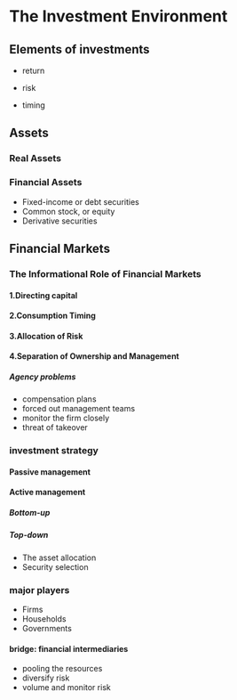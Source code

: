 # **The Investment Environment**

## **Elements of investments**

- return

- risk

- timing
## **Assets**
### Real Assets
### Financial Assets
- Fixed-income or debt securities
- Common stock, or equity
- Derivative securities
## **Financial Markets** 
### **The Informational Role of Financial Markets**

#### 1.**Directing capital**

#### 2.**Consumption Timing**

#### 3.**Allocation of Risk**

#### 4.**Separation of Ownership and Management**

##### **Agency problems**

- compensation plans
- forced out management teams
- monitor the firm closely
- threat of takeover

### investment strategy
#### Passive management
#### Active management
##### Bottom-up
##### Top-down
- The asset allocation
- Security selection

### major players
- Firms
- Households
- Governments

####  bridge: financial intermediaries
- pooling the resources
- diversify risk
- volume and monitor risk

